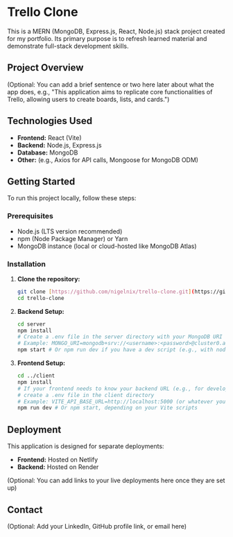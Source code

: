 # Trello Clone

This is a MERN (MongoDB, Express.js, React, Node.js) stack project created for my portfolio.
Its primary purpose is to refresh learned material and demonstrate full-stack development skills.

## Project Overview

(Optional: You can add a brief sentence or two here later about what the app does, e.g., "This application aims to replicate core functionalities of Trello, allowing users to create boards, lists, and cards.")

## Technologies Used

- **Frontend:** React (Vite)
- **Backend:** Node.js, Express.js
- **Database:** MongoDB
- **Other:** (e.g., Axios for API calls, Mongoose for MongoDB ODM)

## Getting Started

To run this project locally, follow these steps:

### Prerequisites

- Node.js (LTS version recommended)
- npm (Node Package Manager) or Yarn
- MongoDB instance (local or cloud-hosted like MongoDB Atlas)

### Installation

1.  **Clone the repository:**
    ```bash
    git clone [https://github.com/nigelnix/trello-clone.git](https://github.com/nigelnix/trello-clone.git)
    cd trello-clone
    ```
2.  **Backend Setup:**
    ```bash
    cd server
    npm install
    # Create a .env file in the server directory with your MongoDB URI
    # Example: MONGO_URI=mongodb+srv://<username>:<password>@cluster0.abcde.mongodb.net/trello-db
    npm start # Or npm run dev if you have a dev script (e.g., with nodemon)
    ```
3.  **Frontend Setup:**
    ```bash
    cd ../client
    npm install
    # If your frontend needs to know your backend URL (e.g., for development)
    # create a .env file in the client directory
    # Example: VITE_API_BASE_URL=http://localhost:5000 (or whatever your backend runs on)
    npm run dev # Or npm start, depending on your Vite scripts
    ```

## Deployment

This application is designed for separate deployments:

- **Frontend:** Hosted on Netlify
- **Backend:** Hosted on Render

(Optional: You can add links to your live deployments here once they are set up)

## Contact

(Optional: Add your LinkedIn, GitHub profile link, or email here)
